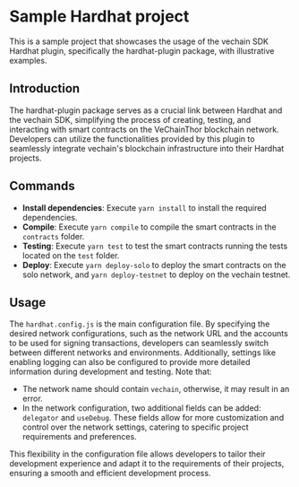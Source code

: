 # Sample Hardhat project

This is a sample project that showcases the usage of the vechain SDK Hardhat plugin, specifically the hardhat-plugin package, with illustrative examples.

## Introduction

The hardhat-plugin package serves as a crucial link between Hardhat and the vechain SDK, simplifying the process of creating, testing, and interacting with smart contracts on the VeChainThor blockchain network. Developers can utilize the functionalities provided by this plugin to seamlessly integrate vechain's blockchain infrastructure into their Hardhat projects.

## Commands

- **Install dependencies**: Execute `yarn install` to install the required dependencies.
- **Compile**: Execute `yarn compile` to compile the smart contracts in the `contracts` folder.
- **Testing**: Execute `yarn test` to test the smart contracts running the tests located on the `test` folder.
- **Deploy**: Execute `yarn deploy-solo` to deploy the smart contracts on the solo network, and `yarn deploy-testnet` to deploy on the vechain testnet. 

## Usage

The `hardhat.config.js` is the main configuration file. By specifying the desired network configurations, such as the network URL and the accounts to be used for signing transactions, developers can seamlessly switch between different networks and environments. Additionally, settings like enabling logging can also be configured to provide more detailed information during development and testing. 
Note that:

- The network name should contain `vechain`, otherwise, it may result in an error.
- In the network configuration, two additional fields can be added: `delegator` and `useDebug`. These fields allow for more customization and control over the network settings, catering to specific project requirements and preferences.

This flexibility in the configuration file allows developers to tailor their development experience and adapt it to the requirements of their projects, ensuring a smooth and efficient development process.